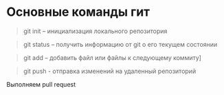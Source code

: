 # Основные команды гит

>git init – инициализация локального репозитория

>git status – получить информацию от git о его текущем состоянии

>git add – добавить файл или файлы к следующему коммиту]

>git push - отправка изменений на удаленный репозиторий

Выполняем pull request